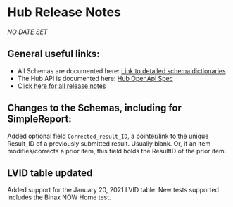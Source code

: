 #  Hub Release Notes

*NO DATE SET*

## General useful links:

- All Schemas are documented here:  [Link to detailed schema dictionaries](../schema_documentation)
- The Hub API is documented here: [Hub OpenApi Spec](../openapi.yml)
- [Click here for all release notes](../releases)

## Changes to the Schemas, including for SimpleReport:

Added optional field `Corrected_result_ID`, a pointer/link to the unique Result_ID of a previously submitted result.  Usually blank. Or, if an item modifies/corrects a prior item, this field holds the ResultID of the prior item.

## LVID table updated

Added support for the January 20, 2021 LVID table. New tests supported includes the Binax NOW Home test. 
